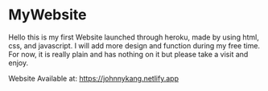 # MyWebsite

Hello this is my first Website launched through heroku, made by using html, css, and javascript.
I will add more design and function during my free time. For now, it is really plain and has nothing on it but please take a visit and enjoy. 

Website Available at: https://johnnykang.netlify.app
